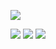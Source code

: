 ![](https://i.ibb.co/mcyhXM8/20200221-135337.jpg)

![](https://img.shields.io/badge/python-3.8.0-green) ![](https://img.shields.io/badge/PHP-7.4.2-blue) ![](https://img.shields.io/badge/python-2.7.17-orange)
